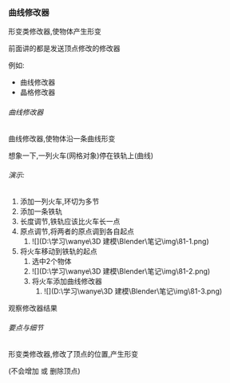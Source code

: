 ### 曲线修改器

形变类修改器,使物体产生形变

前面讲的都是发送顶点修改的修改器

例如:

- 曲线修改器
- 晶格修改器





###### 曲线修改器

曲线修改器,使物体沿一条曲线形变

想象一下,一列火车(网格对象)停在铁轨上(曲线)



###### 演示:

1. 添加一列火车,环切为多节
2. 添加一条铁轨
3. 长度调节,铁轨应该比火车长一点
4. 原点调节,将两者的原点调到各自起点
   1. ![](D:\学习\wanye\3D 建模\Blender\笔记\img\81-1.png)
5. 将火车移动到铁轨的起点
   1. 选中2个物体
   2. ![](D:\学习\wanye\3D 建模\Blender\笔记\img\81-2.png)
   3. 将火车添加曲线修改器
      1. ![](D:\学习\wanye\3D 建模\Blender\笔记\img\81-3.png)

观察修改器结果





###### 要点与细节

形变类修改器,修改了顶点的位置,产生形变

(不会增加 或 删除顶点)